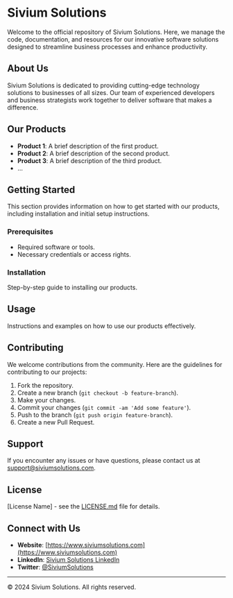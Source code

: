 # Sivium Solutions

Welcome to the official repository of Sivium Solutions. Here, we manage the code, documentation, and resources for our innovative software solutions designed to streamline business processes and enhance productivity.

## About Us

Sivium Solutions is dedicated to providing cutting-edge technology solutions to businesses of all sizes. Our team of experienced developers and business strategists work together to deliver software that makes a difference.

## Our Products

- **Product 1**: A brief description of the first product.
- **Product 2**: A brief description of the second product.
- **Product 3**: A brief description of the third product.
- ...

## Getting Started

This section provides information on how to get started with our products, including installation and initial setup instructions.

### Prerequisites

- Required software or tools.
- Necessary credentials or access rights.

### Installation

Step-by-step guide to installing our products.

## Usage

Instructions and examples on how to use our products effectively.

## Contributing

We welcome contributions from the community. Here are the guidelines for contributing to our projects:

1. Fork the repository.
2. Create a new branch (`git checkout -b feature-branch`).
3. Make your changes.
4. Commit your changes (`git commit -am 'Add some feature'`).
5. Push to the branch (`git push origin feature-branch`).
6. Create a new Pull Request.

## Support

If you encounter any issues or have questions, please contact us at [support@siviumsolutions.com](mailto:support@siviumsolutions.com).

## License

[License Name] - see the [LICENSE.md](LICENSE.md) file for details.

## Connect with Us

- **Website**: [https://www.siviumsolutions.com](https://www.siviumsolutions.com)
- **LinkedIn**: [Sivium Solutions LinkedIn](https://www.linkedin.com/company/siviumsolutions)
- **Twitter**: [@SiviumSolutions](https://twitter.com/SiviumSolutions)

---

© 2024 Sivium Solutions. All rights reserved.
